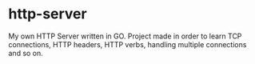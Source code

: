 # http-server
My own HTTP Server written in GO. Project made in order to learn TCP connections, HTTP headers, HTTP verbs, handling multiple connections and so on.
